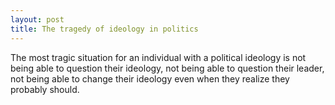 ```yaml
---
layout: post
title: The tragedy of ideology in politics
---
```


The most tragic situation for an individual with a political ideology is not being able to question their ideology, not being able to question their leader, not being able to change their ideology even when they realize they probably should.  

